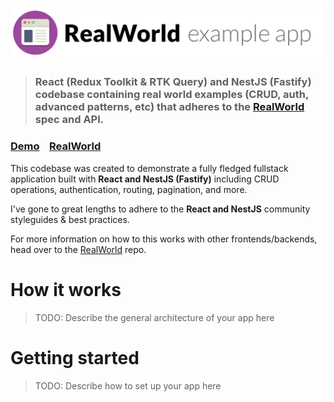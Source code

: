 # ![RealWorld Example App](logo.png)

> ### React (Redux Toolkit & RTK Query) and NestJS (Fastify) codebase containing real world examples (CRUD, auth, advanced patterns, etc) that adheres to the [RealWorld](https://github.com/gothinkster/realworld) spec and API.

### [Demo](https://demo.realworld.io/)&nbsp;&nbsp;&nbsp;&nbsp;[RealWorld](https://github.com/gothinkster/realworld)

This codebase was created to demonstrate a fully fledged fullstack application built with **React and NestJS (Fastify)** including CRUD operations, authentication, routing, pagination, and more.

I've gone to great lengths to adhere to the **React and NestJS** community styleguides & best practices.

For more information on how to this works with other frontends/backends, head over to the [RealWorld](https://github.com/gothinkster/realworld) repo.

# How it works

> TODO: Describe the general architecture of your app here

# Getting started

> TODO: Describe how to set up your app here
